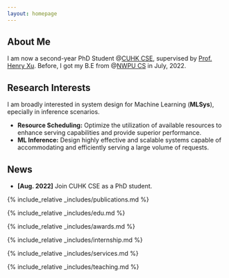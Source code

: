 ```yaml
---
layout: homepage
---
```


## About Me

I am now a second-year PhD Student @[CUHK CSE](https://www.cse.cuhk.edu.hk/), supervised by [Prof. Henry Xu](https://henryhxu.github.io/). Before, I got my B.E from @[NWPU CS](https://en.nwpu.edu.cn/) in July, 2022.

## Research Interests
  I am broadly interested in system design for Machine Learning (**<autocolor>MLSys</autocolor>**), epecially in inference scenarios.
- **<autocolor>Resource Scheduling:</autocolor>** Optimize the utilization of available resources to enhance serving capabilities and provide superior performance.
- **<autocolor>ML Inference:</autocolor>** Design highly effective and scalable systems capable of accommodating and efficiently serving a large volume of requests.


## News

- **[Aug. 2022]** Join CUHK CSE as a PhD student.


{% include_relative _includes/publications.md %}

{% include_relative _includes/edu.md %}

{% include_relative _includes/awards.md %}


{% include_relative _includes/internship.md %}

{% include_relative _includes/services.md %}

{% include_relative _includes/teaching.md %}
